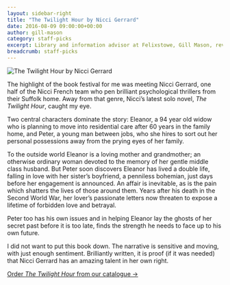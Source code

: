 ```yaml
---
layout: sidebar-right
title: "The Twilight Hour by Nicci Gerrard"
date: 2016-08-09 09:00:00+00:00
author: gill-mason
category: staff-picks
excerpt: Library and information advisor at Felixstowe, Gill Mason, reviews Nicci Gerrard's novel about a woman with a dark past.
breadcrumb: staff-picks
---
```

![The Twilight Hour by Nicci Gerrard](/images/featured/featured-the-twilight-hour.jpg)

The highlight of the book festival for me was meeting Nicci Gerrard, one half of the Nicci French team who pen brilliant psychological thrillers from their Suffolk home. Away from that genre, Nicci’s latest solo novel, <cite>The Twilight Hour</cite>, caught my eye.

Two central characters dominate the story: Eleanor, a 94 year old widow who is planning to move into residential care after 60 years in the family home, and Peter, a young man between jobs, who she hires to sort out her personal possessions away from the prying eyes of her family.

To the outside world Eleanor is a loving mother and grandmother; an otherwise ordinary woman devoted to the memory of her gentle middle class husband. But Peter soon discovers Eleanor has lived a double life, falling in love with her sister’s boyfriend, a penniless bohemian, just days before her engagement is announced. An affair is inevitable, as is the pain which shatters the lives of those around them. Years after his death in the Second World War, her lover’s passionate letters now threaten to expose a lifetime of forbidden love and betrayal.

Peter too has his own issues and in helping Eleanor lay the ghosts of her secret past before it is too late, finds the strength he needs to face up to his own future.

I did not want to put this book down. The narrative is sensitive and moving, with just enough sentiment. Brilliantly written, it is proof (if it was needed) that Nicci Gerrard has an amazing talent in her own right.

[Order <cite>The Twilight Hour</cite> from our catalogue →](https://suffolk.spydus.co.uk/cgi-bin/spydus.exe/ENQ/OPAC/BIBENQ/11071978?QRY=CTIBIB%3C%20IRN(1593229)&QRYTEXT=The%20twilight%20hour)
